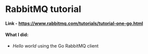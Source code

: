 # RabbitMQ tutorial
#### Link - https://www.rabbitmq.com/tutorials/tutorial-one-go.html
#### What I did:
* _Hello world_ using the Go RabbitMQ client